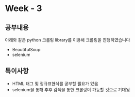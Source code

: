 # Week - 3
## 공부내용
아래와 같은 python 크롤링 library를 이용해 크롤링을 진행하였습니다
- BeautifulSoup
- selenium
## 특이사항
- HTML 태그 및 정규표현식를 공부할 필요가 있음
- selenium을 통해 추후 검색을 통한 크롤링이 가능할 것으로 기대됨
